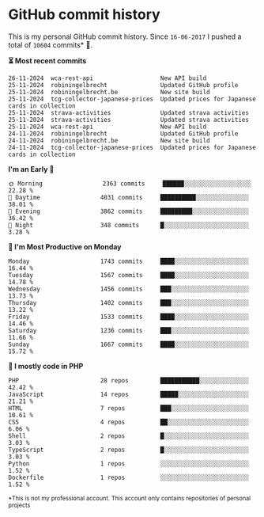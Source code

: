 # GitHub commit history
This is my personal GitHub commit history. Since <!--START_SECTION:first-commit-date-->`16-06-2017`<!--END_SECTION:first-commit-date--> I pushed a total of <!--START_SECTION:total-commit-count-->`10604`<!--END_SECTION:total-commit-count--> commits* 🎉.

<!--START_SECTION:most-recent-commits-->
**⏳ Most recent commits**
                                        
```text
26-11-2024  wca-rest-api                   New API build
25-11-2024  robiningelbrecht               Updated GitHub profile
25-11-2024  robiningelbrecht.be            New site build
25-11-2024  tcg-collector-japanese-prices  Updated prices for Japanese cards in collection
25-11-2024  strava-activities              Updated strava activities
25-11-2024  strava-activities              Updated strava activities
25-11-2024  wca-rest-api                   New API build
24-11-2024  robiningelbrecht               Updated GitHub profile
24-11-2024  robiningelbrecht.be            New site build
24-11-2024  tcg-collector-japanese-prices  Updated prices for Japanese cards in collection
```
<!--END_SECTION:most-recent-commits-->  

<!--START_SECTION:commits-per-day-time-->
**I&#039;m an Early 🐤**

```text
🌞 Morning                 2363 commits     ██████░░░░░░░░░░░░░░░░░░░   22.28 %
🌆 Daytime                 4031 commits     ██████████░░░░░░░░░░░░░░░   38.01 %
🌃 Evening                 3862 commits     █████████░░░░░░░░░░░░░░░░   36.42 %
🌙 Night                   348 commits      █░░░░░░░░░░░░░░░░░░░░░░░░   3.28 %
```
<!--END_SECTION:commits-per-day-time-->  

<!--START_SECTION:commits-per-weekday-->
**📅 I&#039;m Most Productive on Monday**

```text
Monday                    1743 commits     ████░░░░░░░░░░░░░░░░░░░░░   16.44 %
Tuesday                   1567 commits     ████░░░░░░░░░░░░░░░░░░░░░   14.78 %
Wednesday                 1456 commits     ███░░░░░░░░░░░░░░░░░░░░░░   13.73 %
Thursday                  1402 commits     ███░░░░░░░░░░░░░░░░░░░░░░   13.22 %
Friday                    1533 commits     ████░░░░░░░░░░░░░░░░░░░░░   14.46 %
Saturday                  1236 commits     ███░░░░░░░░░░░░░░░░░░░░░░   11.66 %
Sunday                    1667 commits     ████░░░░░░░░░░░░░░░░░░░░░   15.72 %
```
<!--END_SECTION:commits-per-weekday-->  

<!--START_SECTION:repos-per-language-->
**💬 I mostly code in PHP**

```text
PHP                       28 repos         ███████████░░░░░░░░░░░░░░   42.42 %
JavaScript                14 repos         █████░░░░░░░░░░░░░░░░░░░░   21.21 %
HTML                      7 repos          ███░░░░░░░░░░░░░░░░░░░░░░   10.61 %
CSS                       4 repos          ██░░░░░░░░░░░░░░░░░░░░░░░   6.06 %
Shell                     2 repos          █░░░░░░░░░░░░░░░░░░░░░░░░   3.03 %
TypeScript                2 repos          █░░░░░░░░░░░░░░░░░░░░░░░░   3.03 %
Python                    1 repos          ░░░░░░░░░░░░░░░░░░░░░░░░░   1.52 %
Dockerfile                1 repos          ░░░░░░░░░░░░░░░░░░░░░░░░░   1.52 %
```
<!--END_SECTION:repos-per-language-->  

<sub>*This is not my professional account. This account only contains repositories of personal projects</sub>
